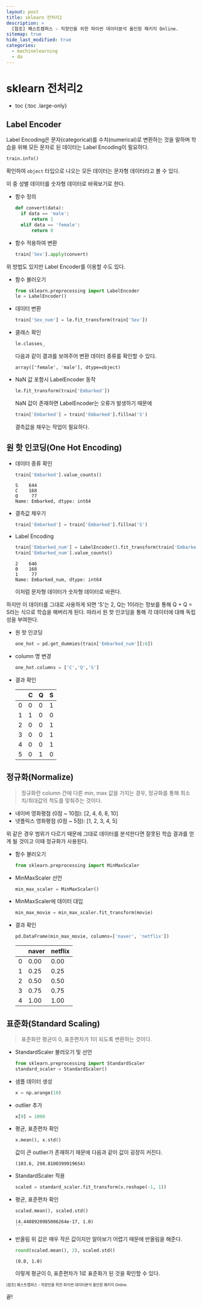 ```yaml
---
layout: post
title: sklearn 전처리2
description: >
  [참조] 패스트캠퍼스 - 직장인을 위한 파이썬 데이터분석 올인원 패키지 Online.
sitemap: true
hide_last_modified: true
categories:
  - machinelearning
  - da
---
```


# sklearn 전처리2

* toc
{:toc .large-only}

## Label Encoder

Label Encoding은 문자(categorical)를 수치(numerical)로 변환하는 것을 말하며 학습을 위해 모든 문자로 된 데이터는 Label Encoding이 필요하다.

```py
train.info()
```
확인하여 `object` 타입으로 나오는 모든 데이터는 문자형 데이터라고 볼 수 있다.

이 중 성별 데이터를 숫자형 데이터로 바꿔보기로 한다.

- 함수 정의
  ```py
  def convert(data):
    if data == 'male':
        return 1
    elif data == 'female':
        return 0
  ```

- 함수 적용하여 변환
  ```py
  train['Sex'].apply(convert)
  ```

위 방법도 있지만 Label Encoder를 이용할 수도 있다.

- 함수 불러오기
  ```py
  from sklearn.preprocessing import LabelEncoder
  le = LabelEncoder()
  ```

- 데이터 변환
  ```py
  train['Sex_num'] = le.fit_transform(train['Sex'])
  ```

- 클래스 확인
  ```py
  le.classes_
  ```
  다음과 같이 결과를 보여주어 변환 데이터 종류를 확인할 수 있다. 
  ```
  array(['female', 'male'], dtype=object)
  ```

- NaN 값 포함시 LabelEncoder 동작
  ```py
  le.fit_transform(train['Embarked'])
  ```
  NaN 값이 존재하면 LabelEncoder는 오류가 발생하기 때문에 

  ```py
  train['Embarked'] = train['Embarked'].fillna('S')
  ```
  결측값을 채우는 작업이 필요하다.

## 원 핫 인코딩(One Hot Encoding)

- 데이터 종류 확인
  ```py
  train['Embarked'].value_counts()
  ```

  ```
  S    644
  C    168
  Q     77
  Name: Embarked, dtype: int64
  ```

- 결측값 채우기
  ```py
  train['Embarked'] = train['Embarked'].fillna('S')
  ```

- Label Encoding
  ```py
  train['Embarked_num'] = LabelEncoder().fit_transform(train['Embarked'])
  train['Embarked_num'].value_counts()
  ```
  ```
  2    646
  0    168
  1     77
  Name: Embarked_num, dtype: int64
  ```
  이처럼 문자형 데이터가 숫자형 데이터로 바뀐다.

하지만 이 데이터를 그대로 사용하게 되면 'S'는 2, Q는 1이라는 정보를 통해 Q + Q = S라는 식으로 학습을 해버리게 된다. 따라서 원 핫 인코딩을 통해 각 데이터에 대해 독립성을 부여한다.

- 원 핫 인코딩
  ```py
  one_hot = pd.get_dummies(train['Embarked_num'][:6])
  ```

- column 명 변경
  ```py
  one_hot.columns = ['C','Q','S']
  ```

- 결과 확인

  | | C |	Q |	S |
  | --- | --- | --- | --- |
  | 0 |	0	| 0 |	1 |
  | 1 | 1 | 0 |	0 |
  | 2 | 0 | 0 |	1 |
  | 3 | 0 | 0 |	1 |
  | 4 | 0 | 0 |	1 |
  | 5 | 0 | 1 |	0 |

## 정규화(Normalize)

> 정규화란 column 간에 다른 min, max 값을 가지는 경우, 정규화를 통해 최소치/최대값의 척도를 맞춰주는 것이다.

- 네이버 영화평점 (0점 ~ 10점): [2, 4, 6, 8, 10]
- 넷플릭스 영화평점 (0점 ~ 5점): [1, 2, 3, 4, 5]

위 같은 경우 범위가 다르기 때문에 그대로 데이터를 분석한다면 잘못된 학습 결과를 얻게 될 것이고 이때 정규화가 사용된다.

- 함수 불러오기
  ```py
  from sklearn.preprocessing import MinMaxScaler
  ````
- MinMaxScaler 선언
  ```py
  min_max_scaler = MinMaxScaler()
  ```
- MinMaxScaler에 데이터 대입
  ```py
  min_max_movie = min_max_scaler.fit_transform(movie)
  ```
- 결과 확인
  ```py
  pd.DataFrame(min_max_movie, columns=['naver', 'netflix'])
  ```

  | | naver | netflix |
  | --- | --- | --- |
  | 0	| 0.00 | 0.00 |
  | 1	| 0.25 | 0.25 |
  | 2	| 0.50 | 0.50 |
  | 3	| 0.75 | 0.75 |
  | 4	| 1.00 | 1.00 |


## 표준화(Standard Scaling)

> 표준화란 평균이 0, 표준편차가 1이 되도록 변환하는 것이다.

- StandardScaler 불러오기 및 선언

  ```py
  from sklearn.preprocessing import StandardScaler
  standard_scaler = StandardScaler()
  ```

- 샘플 데이터 생성

  ```py
  x = np.arange(10)
  ```
- outlier 추가
  ```py
  x[9] = 1000
  ```
- 평균, 표준편차 확인
  ```py
  x.mean(), x.std()
  ```
  값이 큰 outlier가 존재하기 때문에 다음과 같이 값이 굉장히 커진다.
  ```
  (103.6, 298.8100399919654)
  ```
- StandardScaler 적용
  ```py
  scaled = standard_scaler.fit_transform(x.reshape(-1, 1))
  ```
- 평균, 표준편차 확인
  ```py
  scaled.mean(), scaled.std()
  ```
  ````
  (4.4408920985006264e-17, 1.0)
  ```
- 반올림
  위 값은 매우 작은 값이지만 알아보기 어렵기 때문에 반올림을 해준다.
  ```py
  round(scaled.mean(), 2), scaled.std()
  ```
  ```
  (0.0, 1.0)
  ```
  이렇게 평균이 0, 표준편차가 1로 표준화가 된 것을 확인할 수 있다. 
  

<span style="font-size:70%">[참조] 패스트캠퍼스 - 직장인을 위한 파이썬 데이터분석 올인원 패키지 Online.</span>

끝!

